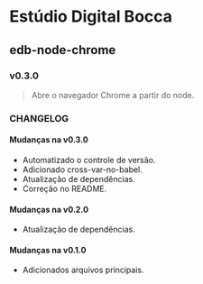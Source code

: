 # Estúdio Digital Bocca

## edb-node-chrome

### v0.3.0

> Abre o navegador Chrome a partir do node.

### CHANGELOG

#### Mudanças na v0.3.0

- Automatizado o controle de versão.
- Adicionado cross-var-no-babel.
- Atualização de dependências.
- Correção no README.

#### Mudanças na v0.2.0

- Atualização de dependências.

#### Mudanças na v0.1.0

- Adicionados arquivos principais.
